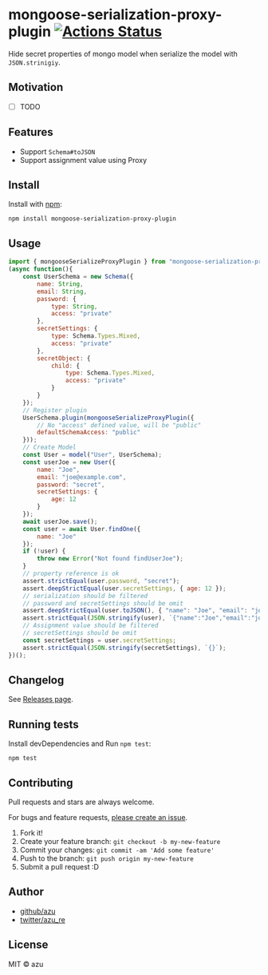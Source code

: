 # mongoose-serialization-proxy-plugin [![Actions Status](https://github.com/azu/mongoose-serialization-proxy-plugin/workflows/ci/badge.svg)](https://github.com/azu/mongoose-serialization-proxy-plugin/actions?query=workflow%3Aci)

Hide secret properties of mongo model when serialize the model with `JSON.strinigiy`.

## Motivation

- [ ] TODO

## Features

- Support `Schema#toJSON`
- Support assignment value using Proxy

## Install

Install with [npm](https://www.npmjs.com/):

    npm install mongoose-serialization-proxy-plugin

## Usage

```js
import { mongooseSerializeProxyPlugin } from "mongoose-serialization-proxy-plugin";
(async function(){
    const UserSchema = new Schema({
        name: String,
        email: String,
        password: {
            type: String,
            access: "private"
        },
        secretSettings: {
            type: Schema.Types.Mixed,
            access: "private"
        },
        secretObject: {
            child: {
                type: Schema.Types.Mixed,
                access: "private"
            }
        }
    });
    // Register plugin
    UserSchema.plugin(mongooseSerializeProxyPlugin({
        // No "access" defined value, will be "public" 
        defaultSchemaAccess: "public"
    }));
    // Create Model
    const User = model("User", UserSchema);
    const userJoe = new User({
        name: "Joe",
        email: "joe@example.com",
        password: "secret",
        secretSettings: {
            age: 12
        }
    });
    await userJoe.save();
    const user = await User.findOne({
        name: "Joe"
    });
    if (!user) {
        throw new Error("Not found findUserJoe");
    }
    // property reference is ok
    assert.strictEqual(user.password, "secret");
    assert.deepStrictEqual(user.secretSettings, { age: 12 });
    // serialization should be filtered
    // password and secretSettings should be omit
    assert.deepStrictEqual(user.toJSON(), { "name": "Joe", "email": "joe@example.com" });
    assert.strictEqual(JSON.stringify(user), `{"name":"Joe","email":"joe@example.com"}`);
    // Assignment value should be filtered
    // secretSettings should be omit
    const secretSettings = user.secretSettings;
    assert.strictEqual(JSON.stringify(secretSettings), `{}`);
})();
```

## Changelog

See [Releases page](https://github.com/azu/mongoose-serialization-proxy-plugin/releases).

## Running tests

Install devDependencies and Run `npm test`:

    npm test

## Contributing

Pull requests and stars are always welcome.

For bugs and feature requests, [please create an issue](https://github.com/azu/mongoose-serialization-proxy-plugin/issues).

1. Fork it!
2. Create your feature branch: `git checkout -b my-new-feature`
3. Commit your changes: `git commit -am 'Add some feature'`
4. Push to the branch: `git push origin my-new-feature`
5. Submit a pull request :D

## Author

- [github/azu](https://github.com/azu)
- [twitter/azu_re](https://twitter.com/azu_re)

## License

MIT © azu
